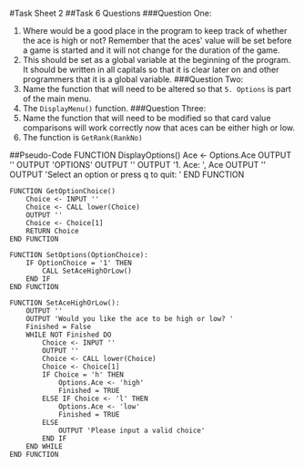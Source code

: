 #Task Sheet 2
##Task 6 Questions
###Question One:
1. Where would be a good place in the program to keep track of whether the ace is high or not? Remember that the aces' value will be set before a game is started and it will not change for the duration of the game.
2. This should be set as a global variable at the beginning of the program. It should be written in all capitals so that it is clear later on and other programmers that it is a global variable.
###Question Two:
1. Name the function that will need to be altered so that `5. Options` is part of the main menu.
2. The `DisplayMenu()` function.
###Question Three:
1. Name the function that will need to be modified so that card value comparisons will work correctly now that aces can be either high or low.
2. The function is `GetRank(RankNo)`

##Pseudo-Code
	FUNCTION DisplayOptions()
		Ace <- Options.Ace
		OUTPUT ''
		OUTPUT 'OPTIONS'
		OUTPUT ''
		OUTPUT '1. Ace: ', Ace
		OUTPUT ''
		OUTPUT 'Select an option or press q to quit: '
	END FUNCTION

	FUNCTION GetOptionChoice()
		Choice <- INPUT ''
		Choice <- CALL lower(Choice)
		OUTPUT ''
		Choice <- Choice[1]
		RETURN Choice
	END FUNCTION

	FUNCTION SetOptions(OptionChoice):
		IF OptionChoice = '1' THEN
			CALL SetAceHighOrLow()
		END IF
	END FUNCTION

	FUNCTION SetAceHighOrLow():
		OUTPUT ''
		OUTPUT 'Would you like the ace to be high or low? '
		Finished = False
		WHILE NOT Finished DO
			Choice <- INPUT ''
			OUTPUT ''
			Choice <- CALL lower(Choice)
			Choice <- Choice[1]
			IF Choice = 'h' THEN
				Options.Ace <- 'high'
				Finished = TRUE
			ELSE IF Choice <- 'l' THEN
				Options.Ace <- 'low'
				Finished = TRUE
			ELSE
				OUTPUT 'Please input a valid choice'
			END IF
		END WHILE
	END FUNCTION
